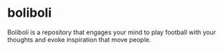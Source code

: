 # boliboli
Boliboli is a repository that engages your mind to play football with your thoughts and evoke inspiration that move people.
